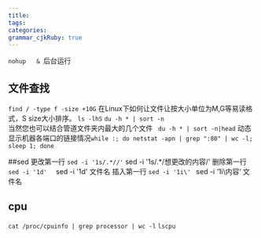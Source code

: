```yaml
---
title:  
tags:  
categories: 
grammar_cjkRuby: true
---
```


`nohup   & `后台运行
## 文件查找
`find / -type f -size +10G`
在Linux下如何让文件让按大小单位为M,G等易读格式，S size大小排序。  `ls -lhS`
`du -h * | sort -n `  
当然您也可以结合管道文件夹内最大的几个文件  ` du -h * | sort -n|head`
动态显示机器各端口的链接情况`while :; do netstat -apn | grep ":80" | wc -l; sleep 1; done`

##sed
更改第一行 `sed -i '1s/.*//'`     sed -i '1s/.*/想更改的内容/'
删除第一行`sed -i '1d'  `     sed -i '1d' 文件名
插入第一行 `sed -i '1i\' `       sed -i ‘1i\内容‘ 文件名
## cpu
`cat /proc/cpuinfo | grep processor | wc -l`
`lscpu`
